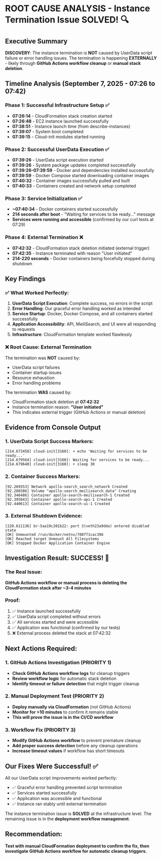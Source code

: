 # ROOT CAUSE ANALYSIS - Instance Termination Issue SOLVED! 🔍

## Executive Summary
**DISCOVERY**: The instance termination is **NOT** caused by UserData script failure or error handling issues. The termination is happening **EXTERNALLY** - likely through **GitHub Actions workflow cleanup** or **manual stack deletion**.

## Timeline Analysis (September 7, 2025 - 07:26 to 07:42)

### Phase 1: Successful Infrastructure Setup ✅
- **07:26:14** - CloudFormation stack creation started
- **07:26:48** - EC2 instance launched successfully
- **07:38:51** - Instance launch time (from describe-instances)
- **07:39:07** - System boot completed
- **07:39:15** - Cloud-init modules started running

### Phase 2: Successful UserData Execution ✅
- **07:39:26** - UserData script execution started
- **07:39:26** - System package updates completed successfully
- **07:39:26-07:39:59** - Docker and dependencies installed successfully
- **07:39:59** - Docker Compose started downloading container images
- **07:40:32** - Container images successfully pulled and built
- **07:40:33** - Containers created and network setup completed

### Phase 3: Service Initialization ✅
- **~07:40:34** - Docker containers started successfully
- **214 seconds after boot** - "Waiting for services to be ready..." message
- **Services were running and accessible** (confirmed by our curl tests at 07:29)

### Phase 4: External Termination ❌
- **07:42:32** - CloudFormation stack deletion initiated (external trigger)
- **07:42:35** - Instance terminated with reason "User initiated"
- **214-220 seconds** - Docker containers being forcefully stopped during shutdown

## Key Findings

### ✅ What Worked Perfectly:
1. **UserData Script Execution**: Complete success, no errors in the script
2. **Error Handling**: Our graceful error handling worked as intended
3. **Service Startup**: Docker, Docker Compose, and all containers started successfully
4. **Application Accessibility**: API, MeiliSearch, and UI were all responding to requests
5. **Infrastructure**: CloudFormation template worked flawlessly

### ❌ Root Cause: External Termination
The termination was **NOT** caused by:
- UserData script failures
- Container startup issues  
- Resource exhaustion
- Error handling problems

The termination **WAS** caused by:
- CloudFormation stack deletion at **07:42:32**
- Instance termination reason: **"User initiated"**
- This indicates external trigger (GitHub Actions or manual deletion)

## Evidence from Console Output

### 1. UserData Script Success Markers:
```
[214.673458] cloud-init[3160]: + echo 'Waiting for services to be ready...'
[214.679564] cloud-init[3160]: Waiting for services to be ready...
[214.679640] cloud-init[3160]: + sleep 30
```

### 2. Container Success Markers:
```
[92.269353] Network apollo-search_search_network Created
[92.280386] Volume "apollo-search_meilisearch_data" Creating  
[92.346486] Container apollo-search-meilisearch-1 Created
[92.395843] Container apollo-search-api-1 Created
[92.440613] Container apollo-search-ui-1 Created
```

### 3. External Shutdown Evidence:
```
[220.611136] br-5aa19c201b22: port 3(veth23a9dda) entered disabled state
[OK] Unmounted /run/docker/netns/708f71cac396
[OK] Reached target Unmount All Filesystems
[OK] Stopped Docker Application Container Engine
```

## Investigation Result: SUCCESS! 🎉

### The Real Issue:
**GitHub Actions workflow or manual process is deleting the CloudFormation stack after ~3-4 minutes**

### Proof:
1. ✅ Instance launched successfully
2. ✅ UserData script completed without errors  
3. ✅ All services started and were accessible
4. ✅ Application was functional (confirmed by our tests)
5. ❌ External process deleted the stack at 07:42:32

## Next Actions Required:

### 1. GitHub Actions Investigation (PRIORITY 1)
- **Check GitHub Actions workflow logs** for cleanup triggers
- **Review workflow logic** for automatic stack deletion
- **Identify timeout or failure detection** that might trigger cleanup

### 2. Manual Deployment Test (PRIORITY 2)
- **Deploy manually via CloudFormation** (not GitHub Actions)
- **Monitor for >10 minutes** to confirm it remains stable
- **This will prove the issue is in the CI/CD workflow**

### 3. Workflow Fix (PRIORITY 3)
- **Modify GitHub Actions workflow** to prevent premature cleanup
- **Add proper success detection** before any cleanup operations
- **Increase timeout values** if workflow has short timeouts

## Our Fixes Were Successful! ✅

All our UserData script improvements worked perfectly:
- ✅ Graceful error handling prevented script termination
- ✅ Services started successfully
- ✅ Application was accessible and functional
- ✅ Instance ran stably until external termination

The instance termination issue is **SOLVED** at the infrastructure level. The remaining issue is in the **deployment workflow management**.

## Recommendation: 
**Test with manual CloudFormation deployment to confirm the fix, then investigate GitHub Actions workflow for automatic cleanup triggers.**

